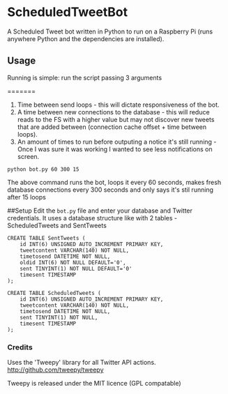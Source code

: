 # ScheduledTweetBot
A Scheduled Tweet bot written in Python to run on a Raspberry Pi (runs anywhere Python and the dependencies are installed).

## Usage
Running is simple: run the script passing 3 arguments

=======
1. Time between send loops - this will dictate responsiveness of the bot.
2. A time between new connections to the database - this will reduce reads to the FS with a higher value but may not discover new tweets that are added between (connection cache offset + time between loops).
3. An amount of times to run before outputing a notice it's still running - Once I was sure it was working I wanted to see less notifications on screen.

```
python bot.py 60 300 15
```

The above command runs the bot, loops it every 60 seconds, makes fresh database connections every 300 seconds and only says it's stil running after 15 loops

##Setup
Edit the `bot.py` file and enter your database and Twitter credentials. It uses a database structure like with 2 tables - ScheduledTweets and SentTweets

```
CREATE TABLE SentTweets (
    id INT(6) UNSIGNED AUTO_INCREMENT PRIMARY KEY,
    tweetcontent VARCHAR(140) NOT NULL,
    timetosend DATETIME NOT NULL,
    oldid INT(6) NOT NULL DEFAULT='0',
    sent TINYINT(1) NOT NULL DEFAULT='0'
    timesent TIMESTAMP
);
```

```
CREATE TABLE ScheduledTweets (
    id INT(6) UNSIGNED AUTO_INCREMENT PRIMARY KEY,
    tweetcontent VARCHAR(140) NOT NULL,
    timetosend DATETIME NOT NULL,
    sent TINYINT(1) NOT NULL,
    timesent TIMESTAMP
);
```
### Credits
Uses the 'Tweepy' library for all Twitter API actions. http://github.com/tweepy/tweepy

Tweepy is released under the MIT licence (GPL compatable)
